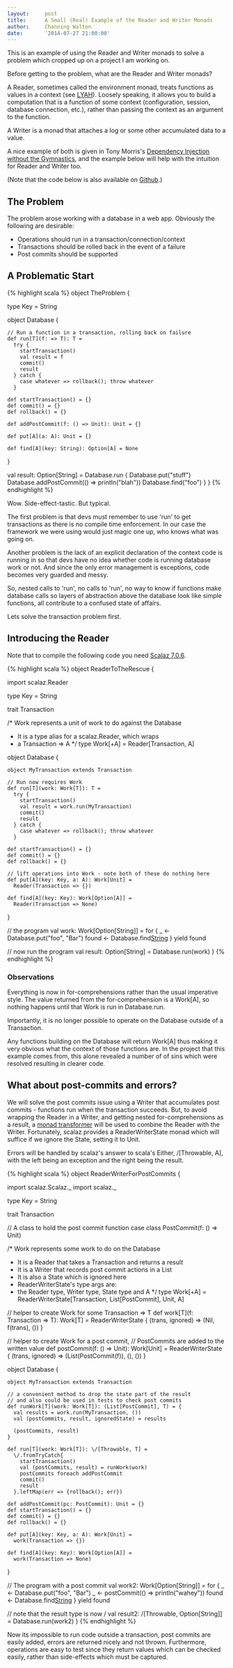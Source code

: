 ```yaml
---
layout:     post
title:      A Small (Real) Example of the Reader and Writer Monads
author:     Channing Walton
date:       '2014-07-27 21:00:00'
---
```


This is an example of using the Reader and Writer monads to solve a problem which cropped up on a project I am working on.

Before getting to the problem, what are the Reader and Writer monads?

<!-- break -->

A Reader, sometimes called the environment monad, treats functions as values in a context (see [LYAH](http://learnyouahaskell.com/for-a-few-monads-more)). Loosely speaking, it allows you to build a computation that is a function of some context (configuration, session, database connection, etc.), rather than passing the context as an argument to the function.

A Writer is a monad that attaches a log or some other accumulated data to a value.

A nice example of both is given in Tony Morris's [Dependency Injection without the Gymnastics](http://phillyemergingtech.com/2012/system/presentations/di-without-the-gymnastics.pdf),
and the example below will help with the intuition for Reader and Writer too.

(Note that the code below is also available on
 [Github](https://github.com/channingwalton/simple-examples/blob/master/src/main/scala/io/underscore/examples/readerwriter/ReaderWriterDatabase.scala).)

## The Problem

The problem arose working with a database in a web app. Obviously the following are desirable:

  * Operations should run in a transaction/connection/context
  * Transactions should be rolled back in the event of a failure
  * Post commits should be supported

## A Problematic Start

{% highlight scala %}
object TheProblem {

  type Key = String

  object Database {

    // Run a function in a transaction, rolling back on failure
    def run[T](f: => T): T =
      try {
        startTransaction()
        val result = f
        commit()
        result
      } catch {
        case whatever => rollback(); throw whatever
      }

    def startTransaction() = {}
    def commit() = {}
    def rollback() = {}

    def addPostCommit(f: () => Unit): Unit = {}

    def put[A](a: A): Unit = {}

    def find[A](key: String): Option[A] = None
  }

  val result: Option[String] = Database.run {
    Database.put("stuff")
    Database.addPostCommit(() => println("blah"))
    Database.find("foo")
  }
}
{% endhighlight %}

Wow. Side-effect-tastic. But typical.

The first problem is that devs must remember to use 'run' to get transactions as there is no compile time enforcement. In our case the framework
we were using would just magic one up, who knows what was going on.

Another problem is the lack of an explicit declaration of the context code is running in so that devs have no idea whether code is running database
work or not. And since the only error management is exceptions, code becomes very guarded and messy.

So, nested calls to 'run', no calls to 'run', no way to know if functions make database calls so layers of abstraction above the database look like
simple functions, all contribute to a confused state of affairs.

Lets solve the transaction problem first.

## Introducing the Reader

Note that to compile the following code you need [Scalaz 7.0.6](https://github.com/scalaz/scalaz).

{% highlight scala %}
object ReaderToTheRescue {

  import scalaz.Reader

  type Key = String

  trait Transaction

  /* Work represents a unit of work to do against the Database
   * It is a type alias for a scalaz.Reader, which wraps
   * a Transaction => A
   */
  type Work[+A] = Reader[Transaction, A]

  object Database {

    object MyTransaction extends Transaction

    // Run now requires Work
    def run[T](work: Work[T]): T =
      try {
        startTransaction()
        val result = work.run(MyTransaction)
        commit()
        result
      } catch {
        case whatever => rollback(); throw whatever
      }

    def startTransaction() = {}
    def commit() = {}
    def rollback() = {}

    // lift operations into Work - note both of these do nothing here
    def put[A](key: Key, a: A): Work[Unit] =
      Reader(Transaction => {})

    def find[A](key: Key): Work[Option[A]] =
      Reader(Transaction => None)
  }

  // the program
  val work: Work[Option[String]] =
    for {
      _ <- Database.put("foo", "Bar")
      found <- Database.find[String]("foo")
    } yield found

  // now run the program
  val result: Option[String] = Database.run(work)
}
{% endhighlight %}

###  Observations

Everything is now in for-comprehensions rather than the usual imperative style.
The value returned from the for-comprehension is a Work[A], so nothing happens until that Work is run in Database.run.

Importantly, it is no longer possible to operate on the Database outside of a Transaction.

Any functions building on the Database will return Work[A] thus making it very obvious what the context of those functions are.
In the project that this example comes from, this alone revealed a number of of sins which were resolved resulting in clearer
code.

## What about post-commits and errors?

We will solve the post commits issue using a Writer that accumulates post commits - functions run when the transaction succeeds. But,
to avoid wrapping the Reader in a Writer, and getting nested for-comprehensions as a result,
a [monad transformer](http://underscore.io/blog/posts/2013/12/20/scalaz-monad-transformers.html) will be used to combine the Reader with the Writer. Fortunately,
scalaz provides a ReaderWriterState monad which will suffice if we ignore the State, setting it to Unit.

Errors will be handled by scalaz's answer to scala's Either, \/[Throwable, A], with the left being an exception and the right being the result.

{% highlight scala %}
object ReaderWriterForPostCommits {

  import scalaz.Scalaz._
  import scalaz._

  type Key = String

  trait Transaction

  // A class to hold the post commit function
  case class PostCommit(f: () => Unit)

  /* Work represents some work to do on the Database
   * It is a Reader that takes a Transaction and returns a result
   * It is a Writer that records post commit actions in a List
   * It is also a State which is ignored here
   * ReaderWriterState's type args are:
   *   the Reader type, Writer type, State type and A
   */
  type Work[+A] =
    ReaderWriterState[Transaction, List[PostCommit], Unit, A]

  // helper to create Work for some Transaction => T
  def work[T](f: Transaction => T): Work[T] =
    ReaderWriterState {
      (trans, ignored) => (Nil, f(trans), ())
    }

  // helper to create Work for a post commit,
  // PostCommits are added to the written value
  def postCommit(f: () => Unit): Work[Unit] =
    ReaderWriterState {
      (trans, ignored) => (List(PostCommit(f)), (), ())
    }

  object Database {

    object MyTransaction extends Transaction

    // a convenient method to drop the state part of the result
    // and also could be used in tests to check post commits
    def runWork[T](work: Work[T]): (List[PostCommit], T) = {
      val results = work.run(MyTransaction, ())
      val (postCommits, result, ignoredState) = results

      (postCommits, result)
    }

    def run[T](work: Work[T]): \/[Throwable, T] =
      \/.fromTryCatch{
        startTransaction()
        val (postCommits, result) = runWork(work)
        postCommits foreach addPostCommit
        commit()
        result
      }.leftMap(err => {rollback(); err})

    def addPostCommit(pc: PostCommit): Unit = {}
    def startTransaction() = {}
    def commit() = {}
    def rollback() = {}

    def put[A](key: Key, a: A): Work[Unit] =
      work(Transaction => {})

    def find[A](key: Key): Work[Option[A]] =
      work(Transaction => None)
  }

  // The program with a post commit
  val work2: Work[Option[String]] =
    for {
      _ <- Database.put("foo", "Bar")
      _ <- postCommit(() => println("wahey"))
      found <- Database.find[String]("foo")
    } yield found

  // note that the result type is now \/
  val result2: \/[Throwable, Option[String]] =
    Database.run(work2)
}
{% endhighlight %}

Now its impossible to run code outside a transaction, post commits are easily added, errors are returned nicely and not thrown.
Furthermore, operations are easy to test since they return values which can be checked easily, rather than side-effects which must be captured.
